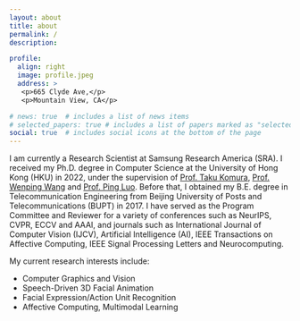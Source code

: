 ```yaml
---
layout: about
title: about
permalink: /
description:

profile:
  align: right
  image: profile.jpeg
  address: >
   <p>665 Clyde Ave,</p>
   <p>Mountain View, CA</p>

# news: true  # includes a list of news items
# selected_papers: true # includes a list of papers marked as "selected={true}"
social: true  # includes social icons at the bottom of the page
---
```


I am currently a Research Scientist at Samsung Research America (SRA). I received my Ph.D. degree in Computer Science at the University of Hong Kong (HKU) in 2022, under the supervision of [Prof. Taku Komura](https://www.cs.hku.hk/index.php/people/academic-staff/taku), [Prof. Wenping Wang](https://www.cs.hku.hk/people/academic-staff/wenping) and [Prof. Ping Luo](http://luoping.me/). Before that, I obtained my B.E. degree in Telecommunication Engineering from Beijing University of Posts and Telecommunications (BUPT) in 2017. I have served as the Program Committee and Reviewer for a variety of conferences such as NeurIPS, CVPR, ECCV and AAAI, and journals such as International Journal of Computer Vision (IJCV), Artificial Intelligence (AI), IEEE Transactions on Affective Computing, IEEE Signal Processing Letters and Neurocomputing.

My current research interests include:

- Computer Graphics and Vision
- Speech-Driven 3D Facial Animation
- Facial Expression/Action Unit Recognition
- Affective Computing, Multimodal Learning

<!-- Write your biography here. Tell the world about yourself. Link to your favorite [subreddit](http://reddit.com){:target="\_blank"}. You can put a picture in, too. The code is already in, just name your picture `prof_pic.jpg` and put it in the `img/` folder.

Put your address / P.O. box / other info right below your picture. You can also disable any these elements by editing `profile` property of the YAML header of your `_pages/about.md`. Edit `_bibliography/papers.bib` and Jekyll will render your [publications page](/al-folio/publications/) automatically.

Link to your social media connections, too. This theme is set up to use [Font Awesome icons](http://fortawesome.github.io/Font-Awesome/){:target="\_blank"} and [Academicons](https://jpswalsh.github.io/academicons/){:target="\_blank"}, like the ones below. Add your Facebook, Twitter, LinkedIn, Google Scholar, or just disable all of them. -->
